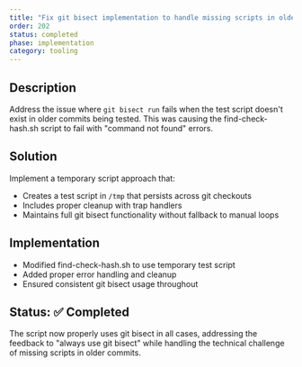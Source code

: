 ```yaml
---
title: "Fix git bisect implementation to handle missing scripts in older commits"
order: 202
status: completed
phase: implementation
category: tooling
---
```


## Description

Address the issue where `git bisect run` fails when the test script doesn't exist in older commits being tested. This was causing the find-check-hash.sh script to fail with "command not found" errors.

## Solution

Implement a temporary script approach that:
- Creates a test script in `/tmp` that persists across git checkouts  
- Includes proper cleanup with trap handlers
- Maintains full git bisect functionality without fallback to manual loops

## Implementation

- Modified find-check-hash.sh to use temporary test script
- Added proper error handling and cleanup
- Ensured consistent git bisect usage throughout

## Status: ✅ Completed

The script now properly uses git bisect in all cases, addressing the feedback to "always use git bisect" while handling the technical challenge of missing scripts in older commits.